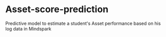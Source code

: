 # Asset-score-prediction
Predictive model to estimate a student's Asset performance based on his log data in Mindspark
